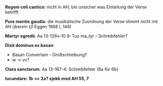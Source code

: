 <b>Regem celi cantico</b>: nicht in AH; bin unsicher was Einteilung der Verse betrifft

<b>Pure mentis gaudia</b>: die musikalische Zuordnung der Verse stimmt nicht mit AH überein (jf Eggen 1968 I, 146)


<b>Martyr egredii</b>: Aa 13-126v-10 9: Tuo ma_tyr - Schreibfehler?

<b>Dixit dominus ex basan</b>:
- Basan Convertam - Großschreibung?
- w -> vv?

<b>Clara sanctorum</b>: Aa 13-167-4: Schreibfehler (6a für 6b)

<b>Iucundare</a>: 1b <-> 2a?  sjekk med AH 55, 7
